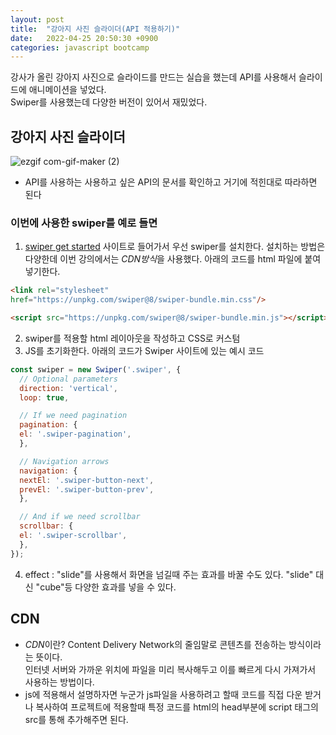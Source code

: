 ```yaml
---
layout: post
title:  "강아지 사진 슬라이더(API 적용하기)"
date:   2022-04-25 20:50:30 +0900
categories: javascript bootcamp
---
```


강사가 올린 강아지 사진으로 슬라이드를 만드는 실습을 했는데 API를 사용해서 슬라이드에 애니메이션을 넣었다.  
Swiper를 사용했는데 다양한 버전이 있어서 재밌었다.  

## 강아지 사진 슬라이더
![ezgif com-gif-maker (2)](https://user-images.githubusercontent.com/84063843/165084319-f4ba22aa-d4c5-489f-b690-1601a2503586.gif)

- API를 사용하는 사용하고 싶은 API의 문서를 확인하고 거기에 적힌대로 따라하면 된다
### 이번에 사용한 swiper를 예로 들면
1. [swiper get started](https://swiperjs.com/get-started) 사이트로 들어가서 우선 swiper를 설치한다. 
설치하는 방법은 다양한데 이번 강의에서는 *CDN방식*을 사용했다.
아래의 코드를 html 파일에 붙여넣기한다.
  ```html
  <link rel="stylesheet"
  href="https://unpkg.com/swiper@8/swiper-bundle.min.css"/>

  <script src="https://unpkg.com/swiper@8/swiper-bundle.min.js"></script>
  ```
2. swiper를 적용할 html 레이아웃을 작성하고 CSS로 커스텀
3. JS를 초기화한다. 아래의 코드가 Swiper 사이트에 있는 예시 코드
```js
const swiper = new Swiper('.swiper', {
  // Optional parameters
  direction: 'vertical', 
  loop: true,

  // If we need pagination
  pagination: {
  el: '.swiper-pagination',
  },

  // Navigation arrows
  navigation: {
  nextEl: '.swiper-button-next',
  prevEl: '.swiper-button-prev',
  },

  // And if we need scrollbar
  scrollbar: {
  el: '.swiper-scrollbar',
  },
});
```
4. effect : "slide"를 사용해서 화면을 넘길때 주는 효과를 바꿀 수도 있다. "slide" 대신 "cube"등 다양한 효과를 넣을 수 있다.

## CDN
- *CDN*이란? Content Delivery Network의 줄임말로 콘텐츠를 전송하는 방식이라는 뜻이다.  
인터넷 서버와 가까운 위치에 파일을 미리 복사해두고 이를 빠르게 다시 가져가서 사용하는 방법이다.  
- js에 적용해서 설명하자면 누군가 js파일을 사용하려고 할때 코드를 직접 다운 받거나 복사하여 프로젝트에 적용할때 특정 코드를 html의 head부분에 script 태그의 src를 통해 추가해주면 된다.
